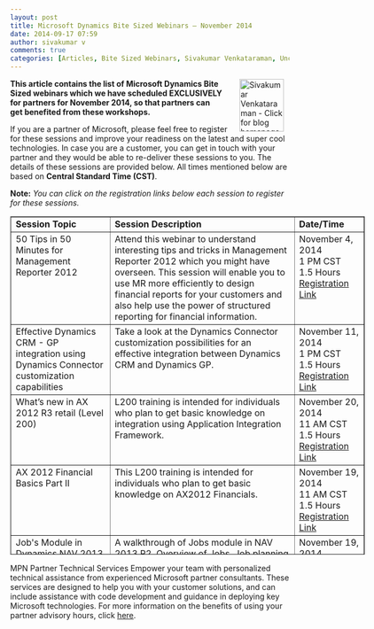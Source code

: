 ```yaml
---
layout: post
title: Microsoft Dynamics Bite Sized Webinars – November 2014
date: 2014-09-17 07:59
author: sivakumar v
comments: true
categories: [Articles, Bite Sized Webinars, Sivakumar Venkataraman, Uncategorized]
---
```

<p style="text-align:left;"><a title="Sivakumar Venkataraman - Click for blog homepage"><img border="0" hspace="10" alt="Sivakumar Venkataraman - Click for blog homepage" src="https://microsofttpd.github.io/assets/0871.sivav.jpg" width="80" align="right" height="95" /></a><strong>This article contains the list of Microsoft Dynamics Bite Sized webinars which we have scheduled EXCLUSIVELY for partners for November 2014, so that partners can get&nbsp;benefited&nbsp;from these workshops.</strong></p>
<p>If you are a partner of Microsoft, please feel free to register for these sessions and improve your readiness on the latest and super cool technologies. In case you are a customer, you can get in touch with your partner and they would be able to re-deliver these sessions to you. The details of these sessions are provided below. All times mentioned below are based on <strong>Central Standard Time (CST)</strong>.</p>
<p><strong>Note:</strong><em> You can click on the registration links below each session to register for these sessions.</em></p>
<table cellspacing="0" cellpadding="2" border="1" style="width:640px;height:611px;">
<tbody>
<tr>
<td valign="top" width="221"><strong>Session Topic</strong></td>
<td valign="top" width="539"><strong>Session Description</strong></td>
<td valign="top" width="129"><strong>Date/Time</strong></td>
</tr>
<tr>
<td valign="top" width="221">50 Tips in 50 Minutes for Management Reporter 2012</td>
<td valign="top" width="539">Attend this webinar to understand interesting tips and tricks in Management Reporter 2012 which you might have overseen. This session will enable you to use MR more efficiently to design financial reports for your customers and also help use the power of structured reporting for financial information.</td>
<td valign="top" width="129">November 4, 2014<br />1 PM CST<br />1.5 Hours<br /><a href="https://training.partner.microsoft.com/learning/app/management/registrationex/LMS_Registration.aspx?UserMode=0&amp;Mode=0&amp;ActivityID=880319" target="_blank">Registration Link</a></td>
</tr>
<tr>
<td valign="top" width="221">Effective Dynamics CRM - GP integration using Dynamics Connector customization capabilities</td>
<td valign="top" width="539">Take a look at the Dynamics Connector customization possibilities for an effective integration between Dynamics CRM and Dynamics GP.</td>
<td valign="top" width="129">November 11, 2014<br />1 PM CST<br />1.5 Hours<br /><a href="https://training.partner.microsoft.com/learning/app/management/registrationex/LMS_Registration.aspx?UserMode=0&amp;Mode=0&amp;ActivityID=880321" target="_blank">Registration Link</a></td>
</tr>
<tr>
<td valign="top" width="221">What&rsquo;s new in AX 2012 R3 retail (Level 200)</td>
<td valign="top" width="539">L200 training is intended for individuals who plan to get basic knowledge on integration using Application Integration Framework.</td>
<td valign="top" width="129">November 20, 2014<br />11 AM CST<br />1.5 Hours<br /><a href="https://training.partner.microsoft.com/learning/app/management/registrationex/LMS_Registration.aspx?UserMode=0&amp;Mode=0&amp;ActivityID=880296" target="_blank">Registration Link</a></td>
</tr>
<tr>
<td valign="top" width="221">AX 2012 Financial Basics Part II</td>
<td valign="top" width="539">This L200 training is intended for individuals who plan to get basic knowledge on AX2012 Financials.</td>
<td valign="top" width="129">November 19, 2014 <br />11 AM CST <br />1.5 Hours <br /><a href="https://training.partner.microsoft.com/learning/app/management/registrationex/LMS_Registration.aspx?UserMode=0&amp;Mode=0&amp;ActivityID=880298" target="_blank">Registration Link</a></td>
</tr>
<tr>
<td valign="top" width="221">Job&#39;s Module in Dynamics NAV 2013 R2</td>
<td valign="top" width="539">A walkthrough of Jobs module in NAV 2013 R2. Overview of Jobs, Job planning lines, Job task Lines and related functionalities</td>
<td valign="top" width="129">November 19, 2014 <br />1 PM CST <br />1.5 Hours <br /><a href="https://training.partner.microsoft.com/learning/app/management/registrationex/LMS_Registration.aspx?UserMode=0&amp;Mode=0&amp;ActivityID=880282" target="_blank">Registration Link</a></td>
</tr>
<tr>
<td valign="top" width="221">Dynamics CRM 2013-Customization Capabilities</td>
<td valign="top" width="539">Learn the possibilities of customizations in Dynamics CRM 2013. Understand the supportability and capabilities with the latest features. Explore SDK options available with CRM 2013 SP1</td>
<td valign="top" width="129">November 5, 2014 <br />11 AM CST <br />1.5 Hours<br /><a href="https://training.partner.microsoft.com/learning/app/management/registrationex/LMS_Registration.aspx?UserMode=0&amp;Mode=0&amp;ActivityID=880453" target="_blank">Registration Link</a></td>
</tr>
<tr>
<td valign="top" width="221">Introduction to Microsoft Social Listening</td>
<td valign="top" width="539">Wondering what others are saying about your products, your campaigns or your company? Then come learn more about how Microsoft Social Listening can help you capture and analyze your social presence and make it easier to manage and find what others may be saying about you</td>
<td valign="top" width="129">November 13, 2014 <br />11 AM CST <br />1.5 Hours<br /><a href="https://training.partner.microsoft.com/learning/app/management/registrationex/LMS_Registration.aspx?UserMode=0&amp;Mode=0&amp;ActivityID=880456" target="_blank">Registration Link</a></td>
</tr>
<tr>
<td valign="top" width="221">Dynamics CRM 2013 Online - Exchange Server Side Sync</td>
<td valign="top" width="539">The session would give a Understanding on how the Exchange Server Side Sync work with CRM 2013 Online &amp; Exchange</td>
<td valign="top" width="129">November 18, 2014 <br />11 AM CST <br />1.5 Hours<br /><a href="https://training.partner.microsoft.com/learning/app/management/registrationex/LMS_Registration.aspx?UserMode=0&amp;Mode=0&amp;ActivityID=880459" target="_blank">Registration Link</a></td>
</tr>
</tbody>
</table>
<p>MPN Partner Technical Services Empower your team with personalized technical assistance from experienced Microsoft partner consultants. These services are designed to help you with your customer solutions, and can include assistance with code development and guidance in deploying key Microsoft technologies. For more information on the benefits of using your partner advisory hours, click <a href="https://mspartner.microsoft.com/en/us/Pages/Support/partner-advisory-hours.aspx#advisory-services" target="_blank">here</a>.</p>
